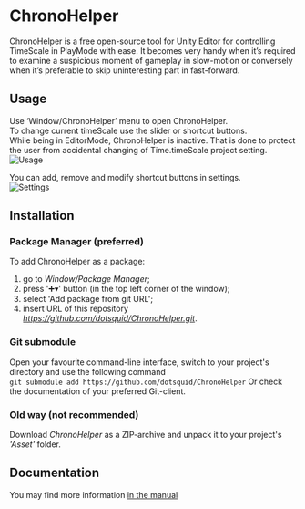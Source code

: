 # ChronoHelper
ChronoHelper is a free open-source tool for Unity Editor for controlling TimeScale in PlayMode with ease.
It becomes very handy when it’s required to examine a suspicious moment of gameplay in slow-motion or conversely when it’s preferable to skip uninteresting part in fast-forward.  

## Usage
Use ‘Window/ChronoHelper’ menu to open ChronoHelper.  
To change current timeScale use the slider or shortcut buttons.  
While being in EditorMode, ChronoHelper is inactive. That is done to protect the user from accidental changing of Time.timeScale project setting.  
![Usage](https://i.imgur.com/wyETLir.gif)  

You can add, remove and modify shortcut buttons in settings.  
![Settings](https://i.imgur.com/mdjLvcw.gif)  

## Installation
### Package Manager (preferred)
To add ChronoHelper as a package:  
1) go to *Window/Package Manager*;
2) press '➕▾' button (in the top left corner of the window);
3) select 'Add package from git URL';
4) insert URL of this repository *https://github.com/dotsquid/ChronoHelper.git*.

### Git submodule
Open your favourite command-line interface, switch to your project's directory and use the following command  
`git submodule add https://github.com/dotsquid/ChronoHelper`
Or check the documentation of your preferred Git-client.

### Old way (not recommended)
Download *ChronoHelper* as a ZIP-archive and unpack it to your project's *'Asset'* folder.  

## Documentation
You may find more information [in the manual](Documentation~/ChronoHelper-Manual.pdf)